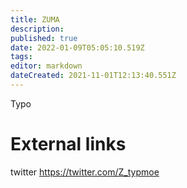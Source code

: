 ```yaml
---
title: ZUMA
description: 
published: true
date: 2022-01-09T05:05:10.519Z
tags: 
editor: markdown
dateCreated: 2021-11-01T12:13:40.551Z
---
```


Typo

# External links

twitter
https://twitter.com/Z_typmoe